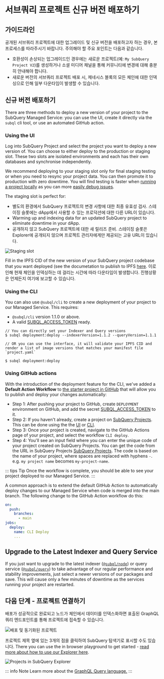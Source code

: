 # 서브쿼리 프로젝트 신규 버전 배포하기

## 가이드라인

공개된 서브쿼리 프로젝트에 대한 업그레이드 및 신규 버전을 배포하고자 하는 경우, 본 프로세스를 따라주시기 바랍니다. 주의해야 할 주요 포인트는 다음과 같습니다.

- 호환성이 손상되는 업그레이드인 경우에는 새로운 프로젝트(예: `My SubQuery Project V2`)를 생성하거나 소셜 미디어 채널을 통해 커뮤니티에 변경에 대해 충분히 안내해야 합니다.
- 새로운 버전의 서브쿼리 프로젝트 배포 시, 제네시스 블록의 모든 체인에 대한 인덱싱으로 인해 일부 다운타임이 발생할 수 있습니다.

## 신규 버전 배포하기

There are three methods to deploy a new version of your project to the SubQuery Managed Service: you can use the UI, create it directly via the `subql` cli tool, or use an automated GitHub action.

### Using the UI

Log into SubQuery Project and select the project you want to deploy a new version of. You can choose to either deploy to the production or staging slot. These two slots are isolated environments and each has their own databases and synchronise independently.

We recommend deploying to your staging slot only for final staging testing or when you need to resync your project data. You can then promote it to production with zero downtime. You will find testing is faster when [running a project locally](../run_publish/run.md) as you can more [easily debug issues](../academy/tutorials_examples/debug-projects.md).

The staging slot is perfect for:

- 별도의 환경에서 SubQuery 프로젝트의 변경 사항에 대한 최종 유효성 검사. 스테이징 슬롯에는 dApp에서 사용할 수 있는 프로덕션에 대한 다른 URL이 있습니다.
- Warming up and indexing data for an updated SubQuery project to eliminate downtime in your dApp.
- 공개하지 않고 SubQuery 프로젝트에 대한 새 릴리즈 준비. 스테이징 슬롯은 Explorer에 공개되지 않으며 프로젝트 관리자에게만 제공되는 고유 URL이 있습니다.

![Staging slot](/assets/img/staging_slot.png)

Fill in the IPFS CID of the new version of your SubQuery project codebase that you want deployed (see the documetation to publish to IPFS [here](./publish.md). 이로 인해 현재 체인을 인덱싱하는 데 걸리는 시간에 따라 다운타임이 발생합니다. 진행상황은 언제든지 여기에 보고할 수 있습니다.

### Using the CLI

You can also use `@subql/cli` to create a new deployment of your project to our Managed Service. This requires:

- `@subql/cli` version 1.1.0 or above.
- A valid [SUBQL_ACCESS_TOKEN](../run_publish/ipfs.md#prepare-your-subql-access-token) ready.

```shell
// You can directly set your Indexer and Query versions
$ subql deployment:deploy --indexerVersion=1.1.2 --queryVersion=1.1.1

// OR you can use the interface, it will validate your IPFS CID and render a list of image versions that matches your manifest file `project.yaml`

$ subql deployment:deploy
```

### Using GitHub actions

With the introduction of the deployment feature for the CLI, we've added a **Default Action Workflow** to [the starter project in GitHub](https://github.com/subquery/subql-starter/blob/main/Polkadot/Polkadot-starter/.github/workflows/cli-deploy.yml) that will allow you to publish and deploy your changes automatically:

- Step 1: After pushing your project to GitHub, create `DEPLOYMENT` environment on GitHub, and add the secret [SUBQL_ACCESS_TOKEN](../run_publish/ipfs.md#prepare-your-subql-access-token) to it.
- Step 2: If you haven't already, create a project on [SubQuery Projects](https://project.subquery.network). This can be done using the the [UI](#using-the-ui) or [CLI](#using-the-cli).
- Step 3: Once your project is created, navigate to the GitHub Actions page of your project, and select the workflow `CLI deploy`.
- Step 4: You'll see an input field where you can enter the unique code of your project created on SubQuery Projects. You can get the code from the URL in SubQuery Projects [SubQuery Projects](https://project.subquery.network). The code is based on the name of your project, where spaces are replaced with hyphens `-`. e.g. `my project name` becomes `my-project-name`.

::: tips Tip
Once the workflow is complete, you should be able to see your project deployed to our Managed Service.
:::

A common approach is to extend the default GitHub Action to automatically deploy changes to our Managed Service when code is merged into the main branch. The following change to the GitHub Action workflow do this:

```yml
on:
  push:
    branches:
      - main
jobs:
  deploy:
    name: CLI Deploy
    ...
```

## Upgrade to the Latest Indexer and Query Service

If you just want to upgrade to the latest indexer ([`@subql/node`](https://www.npmjs.com/package/@subql/node)) or query service ([`@subql/query`](https://www.npmjs.com/package/@subql/query)) to take advantage of our regular performance and stability improvements, just select a newer versions of our packages and save. This will cause only a few minutes of downtime as the services running your project are restarted.

## 다음 단계 - 프로젝트 연결하기

배포가 성공적으로 완료되고 노드가 체인에서 데이터를 인덱스화하면 표출된 GraphQL 쿼리 엔드포인트를 통해 프로젝트에 접속할 수 있습니다.

![배포 및 동기화된 프로젝트](/assets/img/projects-deploy-sync.png)

프로젝트 제목 옆에 있는 3개의 점을 클릭하여 SubQuery 탐색기로 표시할 수도 있습니다. There you can use the in browser playground to get started - [read more about how to use our Explorer here](../run_publish/query.md).

![Projects in SubQuery Explorer](/assets/img/projects-explorer.png)

::: info Note Learn more about the [GraphQL Query language.](./graphql.md) :::
